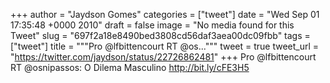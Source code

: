
+++
author = "Jaydson Gomes"
categories = ["tweet"]
date = "Wed Sep 01 17:35:48 +0000 2010"
draft = false
image = "No media found for this Tweet"
slug = "697f2a18e8490bed3808cd56daf3aea00dc09fbb"
tags = ["tweet"]
title = """Pro @lfbittencourt RT @os..."""
tweet = true
tweet_url = "https://twitter.com/jaydson/status/22726862481"
+++
Pro @lfbittencourt RT @osnipassos: O Dilema Masculino http://bit.ly/cFE3H5
